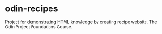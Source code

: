 # odin-recipes
Project for demonstrating HTML knowledge by creating recipe website. The Odin Project Foundations Course.